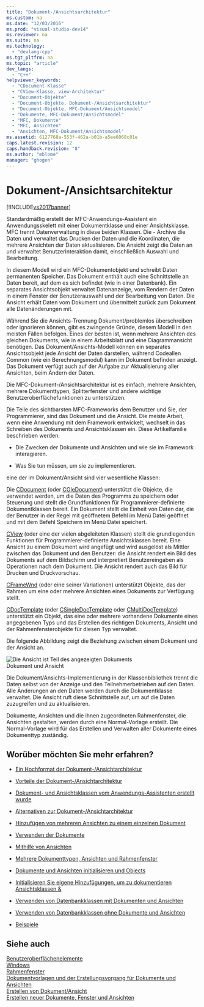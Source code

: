 ```yaml
---
title: "Dokument-/Ansichtsarchitektur"
ms.custom: na
ms.date: "12/03/2016"
ms.prod: "visual-studio-dev14"
ms.reviewer: na
ms.suite: na
ms.technology: 
  - "devlang-cpp"
ms.tgt_pltfrm: na
ms.topic: "article"
dev_langs: 
  - "C++"
helpviewer_keywords: 
  - "CDocument-Klasse"
  - "CView-Klasse, view-Architektur"
  - "Document-Objekte"
  - "Document-Objekte, Dokument-/Ansichtsarchitektur"
  - "Document-Objekte, MFC-Dokument/Ansichtsmodel"
  - "Dokumente, MFC-Dokument/Ansichtsmodel"
  - "MFC, Dokumente"
  - "MFC, Ansichten"
  - "Ansichten, MFC-Dokument/Ansichtsmodel"
ms.assetid: 6127768a-553f-462a-b01b-a5ee6068c81e
caps.latest.revision: 12
caps.handback.revision: "8"
ms.author: "mblome"
manager: "ghogen"
---
```

# Dokument-/Ansichtsarchitektur
[!INCLUDE[vs2017banner](../assembler/inline/includes/vs2017banner.md)]

Standardmäßig erstellt der MFC\-Anwendungs\-Assistent ein Anwendungsskelett mit einer Dokumentklasse und einer Ansichtsklasse.  MFC trennt Datenverwaltung in diese beiden Klassen.  Die \- Archive die Daten und verwaltet das Drucken der Daten und die Koordinaten, die mehrere Ansichten der Daten aktualisieren.  Die Ansicht zeigt die Daten an und verwaltet Benutzerinteraktion damit, einschließlich Auswahl und Bearbeitung.  
  
 In diesem Modell wird ein MFC\-Dokumentobjekt und schreibt Daten permanenten Speicher.  Das Dokument enthält auch eine Schnittstelle an Daten bereit, auf dem es sich befindet \(wie in einer Datenbank\).  Ein separates Ansichtsobjekt verwaltet Datenanzeige, vom Rendern der Daten in einem Fenster der Benutzerauswahl und der Bearbeitung von Daten.  Die Ansicht erhält Daten vom Dokument und übermittelt zurück zum Dokument alle Datenänderungen mit.  
  
 Während Sie die Ansichts\-Trennung Dokument\/problemlos überschreiben oder ignorieren können, gibt es zwingende Gründe, diesem Modell in den meisten Fällen befolgen.  Eines der besten ist, wenn mehrere Ansichten des gleichen Dokuments, wie in einem Arbeitsblatt und eine Diagrammansicht benötigen.  Das Dokument\/Ansichts\-Modell können ein separates Ansichtsobjekt jede Ansicht der Daten darstellen, während Codeallen Common \(wie ein Berechnungsmodul\) kann im Dokument befinden anzeigt.  Das Dokument verfügt auch auf der Aufgabe zur Aktualisierung aller Ansichten, beim Ändern der Daten.  
  
 Die MFC\-Dokument\-\/Ansichtsarchitektur ist es einfach, mehrere Ansichten, mehrere Dokumenttypen, Splitterfenster und andere wichtige Benutzeroberflächefunktionen zu unterstützen.  
  
 Die Teile des sichtbarsten MFC\-Frameworks dem Benutzer und Sie, der Programmierer, sind das Dokument und die Ansicht.  Die meiste Arbeit, wenn eine Anwendung mit dem Framework entwickelt, wechselt in das Schreiben des Dokuments und Ansichtsklassen ein.  Diese Artikelfamilie beschrieben werden:  
  
-   Die Zwecken der Dokumente und Ansichten und wie sie im Framework interagieren.  
  
-   Was Sie tun müssen, um sie zu implementieren.  
  
 eine der im Dokument\/Ansicht sind vier wesentliche Klassen:  
  
 Die [CDocument](../mfc/reference/cdocument-class.md) \(oder [COleDocument](../mfc/reference/coledocument-class.md)\) unterstützt die Objekte, die verwendet werden, um die Daten des Programms zu speichern oder Steuerung und stellt die Grundfunktionen für Programmierer\-definierte Dokumentklassen bereit.  Ein Dokument stellt die Einheit von Daten dar, die der Benutzer in der Regel mit geöffnetem Befehl im Menü Datei geöffnet und mit dem Befehl Speichern im Menü Datei speichert.  
  
 [CView](../mfc/reference/cview-class.md) \(oder eine der vielen abgeleiteten Klassen\) stellt die grundlegenden Funktionen für Programmierer\-definierte Ansichtsklassen bereit.  Eine Ansicht zu einem Dokument wird angefügt und wird ausgelöst als Mittler zwischen das Dokument und den Benutzer: die Ansicht rendert ein Bild des Dokuments auf dem Bildschirm und interpretiert Benutzereingaben als Operationen nach dem Dokument.  Die Ansicht rendert auch das Bild für Drucken und Druckvorschau.  
  
 [CFrameWnd](../mfc/reference/cframewnd-class.md) \(oder eine seiner Variationen\) unterstützt Objekte, das der Rahmen um eine oder mehrere Ansichten eines Dokuments zur Verfügung stellt.  
  
 [CDocTemplate](../mfc/reference/cdoctemplate-class.md) \(oder [CSingleDocTemplate](../mfc/reference/csingledoctemplate-class.md) oder [CMultiDocTemplate](../mfc/reference/cmultidoctemplate-class.md)\) unterstützt ein Objekt, das eine oder mehrere vorhandene Dokumente eines angegebenen Typs und das Erstellen des richtigen Dokuments, Ansicht und der Rahmenfensterobjekte für diesen Typ verwaltet.  
  
 Die folgende Abbildung zeigt die Beziehung zwischen einem Dokument und der Ansicht an.  
  
 ![Die Ansicht ist Teil des angezeigten Dokuments](../mfc/media/vc379n1.png "vc379N1")  
Dokument und Ansicht  
  
 Die Dokument\/Ansichts\-Implementierung in der Klassenbibliothek trennt die Daten selbst von der Anzeige und den Teilnehmerbetrieben auf den Daten.  Alle Änderungen an den Daten werden durch die Dokumentklasse verwaltet.  Die Ansicht ruft diese Schnittstelle auf, um auf die Daten zuzugreifen und zu aktualisieren.  
  
 Dokumente, Ansichten und die ihnen zugeordneten Rahmenfenster, die Ansichten gestalten, werden durch eine Normal\-Vorlage erstellt.  Die Normal\-Vorlage wird für das Erstellen und Verwalten aller Dokumente eines Dokumenttyp zuständig.  
  
## Worüber möchten Sie mehr erfahren?  
  
-   [Ein Hochformat der Dokument\-\/Ansichtarchitektur](../mfc/a-portrait-of-the-document-view-architecture.md)  
  
-   [Vorteile der Dokument\-\/Ansichtarchitektur](../mfc/advantages-of-the-document-view-architecture.md)  
  
-   [Dokument\- und Ansichtsklassen vom Anwendungs\-Assistenten erstellt wurde](../mfc/document-and-view-classes-created-by-the-mfc-application-wizard.md)  
  
-   [Alternativen zur Dokument\-\/Ansichtarchitektur](../mfc/alternatives-to-the-document-view-architecture.md)  
  
-   [Hinzufügen von mehreren Ansichten zu einem einzelnen Dokument](../mfc/adding-multiple-views-to-a-single-document.md)  
  
-   [Verwenden der Dokumente](../mfc/using-documents.md)  
  
-   [Mithilfe von Ansichten](../mfc/using-views.md)  
  
-   [Mehrere Dokumenttypen, Ansichten und Rahmenfenster](../mfc/multiple-document-types-views-and-frame-windows.md)  
  
-   [Dokumente und Ansichten initialisieren und Objects](../mfc/initializing-and-cleaning-up-documents-and-views.md)  
  
-   [Initialisieren Sie eigene Hinzufügungen, um zu dokumentieren Ansichtsklassen &](../mfc/creating-new-documents-windows-and-views.md)  
  
-   [Verwenden von Datenbankklassen mit Dokumenten und Ansichten](../data/mfc-using-database-classes-with-documents-and-views.md)  
  
-   [Verwenden von Datenbankklassen ohne Dokumente und Ansichten](../data/mfc-using-database-classes-without-documents-and-views.md)  
  
-   [Beispiele](../top/visual-cpp-samples.md)  
  
## Siehe auch  
 [Benutzeroberflächenelemente](../mfc/user-interface-elements-mfc.md)   
 [Windows](../mfc/windows.md)   
 [Rahmenfenster](../mfc/frame-windows.md)   
 [Dokumentvorlagen und der Erstellungsvorgang für Dokumente und Ansichten](../mfc/document-templates-and-the-document-view-creation-process.md)   
 [Erstellen von Dokument\/Ansicht](../mfc/document-view-creation.md)   
 [Erstellen neuer Dokumente, Fenster und Ansichten](../mfc/creating-new-documents-windows-and-views.md)